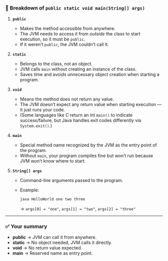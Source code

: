 ### 🔎 Breakdown of `public static void main(String[] args)`

1. **`public`**

   * Makes the method accessible from anywhere.
   * The JVM needs to access it from *outside* the class to start execution, so it must be `public`.
   * If it weren’t `public`, the JVM couldn’t call it.

2. **`static`**

   * Belongs to the class, not an object.
   * JVM calls `main` without creating an instance of the class.
   * Saves time and avoids unnecessary object creation when starting a program.

3. **`void`**

   * Means the method does not return any value.
   * The JVM doesn’t expect any return value when starting execution — it just runs your code.
   * (Some languages like C return an int `main()` to indicate success/failure, but Java handles exit codes differently via `System.exit()`.)

4. **`main`**

   * Special method name recognized by the JVM as the entry point of the program.
   * Without `main`, your program compiles fine but won’t run because JVM won’t know where to start.

5. **`String[] args`**

   * Command-line arguments passed to the program.
   * Example:

     ```bash
     java HelloWorld one two three
     ```

     → `args[0] = "one"`, `args[1] = "two"`, `args[2] = "three"`

---

### ✅ Your summary

* **public** → JVM can call it from anywhere.
* **static** → No object needed, JVM calls it directly.
* **void** → No return value expected.
* **main** → Reserved name as entry point.
